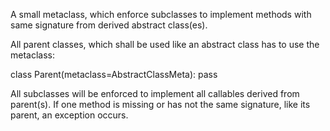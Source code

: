 A small metaclass, which enforce subclasses to implement methods with same signature from derived abstract class(es).

All parent classes, which shall be used like an abstract class has to use the metaclass:

class Parent(metaclass=AbstractClassMeta):
    pass

All subclasses will be enforced to implement all callables derived from parent(s).
If one method is missing or has not the same signature, like its parent, an exception occurs.